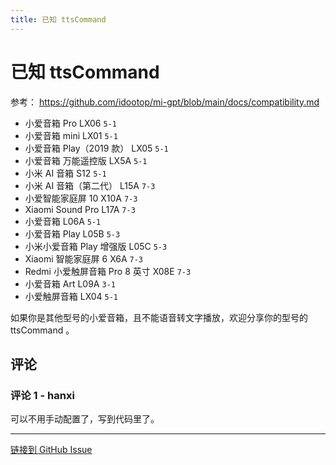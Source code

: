 ```yaml
---
title: 已知 ttsCommand
---
```


# 已知 ttsCommand

参考： https://github.com/idootop/mi-gpt/blob/main/docs/compatibility.md

- 小爱音箱 Pro	LX06	`5-1`
- 小爱音箱 mini	LX01	`5-1`
- 小爱音箱 Play（2019 款）	LX05	`5-1`
- 小爱音箱 万能遥控版	LX5A	`5-1`
- 小米 AI 音箱	S12	     `5-1`
- 小米 AI 音箱（第二代）	L15A	`7-3`
- 小爱智能家庭屏 10	X10A	`7-3`
- Xiaomi Sound Pro	L17A	`7-3`
- 小爱音箱	L06A	`5-1`
- 小爱音箱 Play	L05B	`5-3`
- 小米小爱音箱 Play 增强版	L05C	`5-3`
- Xiaomi 智能家庭屏 6	X6A	`7-3`
- Redmi 小爱触屏音箱 Pro 8 英寸	X08E	`7-3`
- 小爱音箱 Art	L09A	`3-1`
- 小爱触屏音箱	LX04	`5-1`

如果你是其他型号的小爱音箱，且不能语音转文字播放，欢迎分享你的型号的 ttsCommand 。

## 评论


### 评论 1 - hanxi

可以不用手动配置了，写到代码里了。

---
[链接到 GitHub Issue](https://github.com/hanxi/xiaomusic/issues/365)
